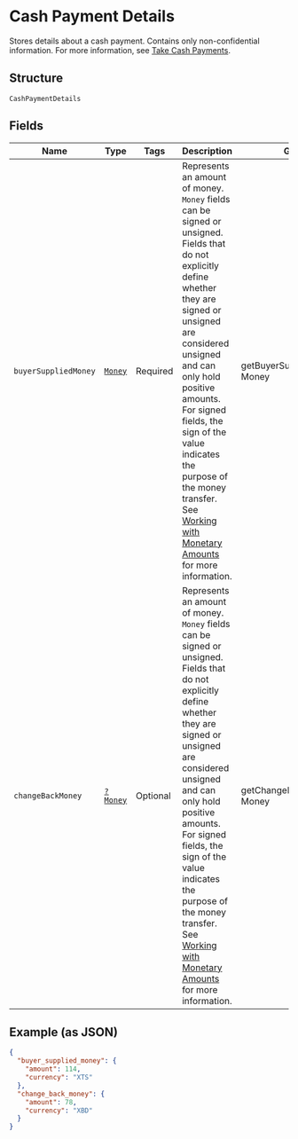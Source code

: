 
# Cash Payment Details

Stores details about a cash payment. Contains only non-confidential information. For more information, see
[Take Cash Payments](https://developer.squareup.com/docs/payments-api/take-payments/cash-payments).

## Structure

`CashPaymentDetails`

## Fields

| Name | Type | Tags | Description | Getter | Setter |
|  --- | --- | --- | --- | --- | --- |
| `buyerSuppliedMoney` | [`Money`](../../doc/models/money.md) | Required | Represents an amount of money. `Money` fields can be signed or unsigned.<br>Fields that do not explicitly define whether they are signed or unsigned are<br>considered unsigned and can only hold positive amounts. For signed fields, the<br>sign of the value indicates the purpose of the money transfer. See<br>[Working with Monetary Amounts](https://developer.squareup.com/docs/build-basics/working-with-monetary-amounts)<br>for more information. | getBuyerSuppliedMoney(): Money | setBuyerSuppliedMoney(Money buyerSuppliedMoney): void |
| `changeBackMoney` | [`?Money`](../../doc/models/money.md) | Optional | Represents an amount of money. `Money` fields can be signed or unsigned.<br>Fields that do not explicitly define whether they are signed or unsigned are<br>considered unsigned and can only hold positive amounts. For signed fields, the<br>sign of the value indicates the purpose of the money transfer. See<br>[Working with Monetary Amounts](https://developer.squareup.com/docs/build-basics/working-with-monetary-amounts)<br>for more information. | getChangeBackMoney(): ?Money | setChangeBackMoney(?Money changeBackMoney): void |

## Example (as JSON)

```json
{
  "buyer_supplied_money": {
    "amount": 114,
    "currency": "XTS"
  },
  "change_back_money": {
    "amount": 78,
    "currency": "XBD"
  }
}
```

